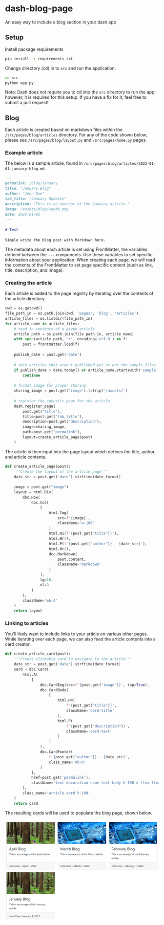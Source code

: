 # dash-blog-page
 An easy way to include a blog section in your dash app

## Setup

Install package requirements
```bash
pip install -r requirements.txt
```

Change directory (cd) in to `src` and run the application.
```bash
cd src
python app.py
```

Note: Dash does not require you to cd into the `src` directory to run the app; however, it is required for this setup.
If you have a fix for it, feel free to submit a pull request!

## Blog

Each article is created based on markdown files within the `/src/pages/blog/articles` directory.
For any of the code shown below, please see `/src/pages/blog/layout.py` and `/src/pages/home.py` pages.

### Example article

The below is a sample article, found in `/src/pages/blog/articles/2022-01-01-january-blog.md`.

```md
---
permalink: /blog/january
title: "January Blog"
author: "John Doe"
tab_title: "January Updates"
description: "This is an excerpt of the January article."
image: /assets/blog/woods.png
date: 2022-01-01
---

# Test

Simple write the blog post with Markdown here.
```

The metadata about each article is set using FrontMatter, the variables defined between the `---` components.
Use these variables to set specific information about your application.
When creating each page, we will read the contents of the FrontMatter to set page specific content (such as link, title, description, and image).

### Creating the article

Each article is added to the page registry by iterating over the contents of the article directory.

```python
cwd = os.getcwd()
file_path_in = os.path.join(cwd, 'pages', 'blog', 'articles')
article_files = os.listdir(file_path_in)
for article_name in article_files:
    # read in contents of a given article
    article_path = os.path.join(file_path_in, article_name)
    with open(article_path, 'r', encoding='utf-8') as f:
        post = frontmatter.load(f)

    publish_date = post.get('date')

    # skip articles that aren't published yet or are the sample files
    if publish_date > date.today() or article_name.startswith('sample'):
        continue

    # format image for proper sharing
    sharing_image = post.get('image').lstrip('/assets/')

    # register the specific page for the article
    dash.register_page(
        post.get("title"),
        title=post.get("tab_title"),
        description=post.get("description"),
        image=sharing_image,
        path=post.get("permalink"),
        layout=create_article_page(post)
    )
```

The article is then input into the page layout which defines the title, author, and article contents.

```python
def create_article_page(post):
    '''Create the layout of the article page'''
    date_str = post.get('date').strftime(date_format)

    image = post.get("image")
    layout = html.Div(
        dbc.Row(
            dbc.Col(
                [
                    html.Img(
                        src=f'{image}',
                        className='w-100'
                    ),
                    html.H1(f'{post.get("title")}'),
                    html.Hr(),
                    html.P(f'{post.get("author")} - {date_str}'),
                    html.Hr(),
                    dcc.Markdown(
                        post.content,
                        className='markdown'
                    )
                ],
                lg=10,
                xl=8
            )
        ),
        className='mb-4'
    )
    return layout
```

### Linking to articles

You'll likely want to include links to your article on various other pages.
While iterating over each page, we can also feed the article contents into a card creator.

```python
def create_article_card(post):
    '''Create clickable card to navigate to the article'''
    date_str = post.get('date').strftime(date_format)
    card = dbc.Card(
        html.A(
            [
                dbc.CardImg(src=f'{post.get("image")}', top=True),
                dbc.CardBody(
                    [
                        html.H4(
                            f'{post.get("title")}',
                            className='card-title'
                        ),
                        html.P(
                            f'{post.get("description")}',
                            className='card-text'
                        )
                    ]
                ),
                dbc.CardFooter(
                    f'{post.get("author")} - {date_str}',
                    class_name='mb-0'
                )
            ],
            href=post.get('permalink'),
            className='text-decoration-none text-body h-100 d-flex flex-column align-items-stretch'
        ),
        class_name='article-card h-100'
    )
    return card
```

The resulting cards will be used to populate the blog page, shown below.

![article cards](./src/assets/blog_example.png)
